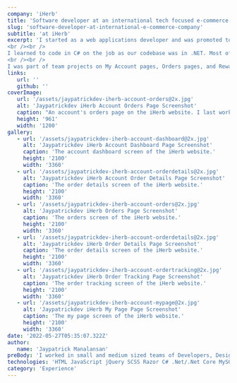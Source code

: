 ```yaml
---
company: 'iHerb'
title: 'Software developer at an international tech focused e-commerce company'
slug: 'software-developer-at-international-e-commerce-company'
subtitle: 'at iHerb'
excerpt: 'I started as a web applications developer and was promoted to software developer as I gained more experience working with C# and MySQL. I mainly focused on the front end but occasionally looked into back end issues and saw if I could solve the problem.
<br /><br />
I learned to code in C# on the job as our codebase was in .NET. Most of my day was writing in JavaScript, jQuery, SCSS, and C#.
<br /><br />
I was part of team projects on My Account pages, Orders pages, and Rewards pages: building customer-facing and internal front end.'
links: 
   url: ''
   github: ''
coverImage:
   url: '/assets/jaypatrickdev-iherb-account-orders@2x.jpg'
   alt: 'Jaypatrickdev iHerb Account Orders Page Screenshot'
   caption: "An account's orders page on the iHerb website. I last worked on the orders team doing many of the front end features."
   height: '961'
   width: '1200'
gallery:
   - url: '/assets/jaypatrickdev-iherb-account-dashboard@2x.jpg'
     alt: 'Jaypatrickdev iHerb Account Dashboard Page Screenshot'
     caption: 'The account dashboard screen of the iHerb website.'
     height: '2100'
     width: '3360'
   - url: '/assets/jaypatrickdev-iherb-account-orderdetails@2x.jpg'
     alt: 'Jaypatrickdev iHerb Account Order Details Page Screenshot'
     caption: 'The order details screen of the iHerb website.'
     height: '2100'
     width: '3360'
   - url: '/assets/jaypatrickdev-iherb-account-orders@2x.jpg'
     alt: 'Jaypatrickdev iHerb Orders Page Screenshot'
     caption: 'The orders screen of the iHerb website.'
     height: '2100'
     width: '3360'
   - url: '/assets/jaypatrickdev-iherb-account-orderdetails@2x.jpg'
     alt: 'Jaypatrickdev iHerb Order Details Page Screenshot'
     caption: 'The order details screen of the iHerb website.'
     height: '2100'
     width: '3360'
   - url: '/assets/jaypatrickdev-iherb-account-ordertracking@2x.jpg'
     alt: 'Jaypatrickdev iHerb Order Tracking Page Screenshot'
     caption: 'The order tracking screen of the iHerb website.'
     height: '2100'
     width: '3360'
   - url: '/assets/jaypatrickdev-iherb-account-mypage@2x.jpg'
     alt: 'Jaypatrickdev iHerb My Page Page Screenshot'
     caption: 'The my page screen of the iHerb website.'
     height: '2100'
     width: '3360'
date: '2022-05-27T05:35:07.322Z'
author:
   name: 'Jaypatrick Manalansan'
preBody: 'I worked in small and medium sized teams of Developers, Designers, QAs, DevOps, Business Analysts, Team Leads, and Managers.'
technologies: 'HTML JavaScript jQuery SCSS Razor C# .Net/.Net Core MySQL Microsoft TFS Git Octopus Harness Jenkins Docker Jira'
category: 'Experience'
---
```

